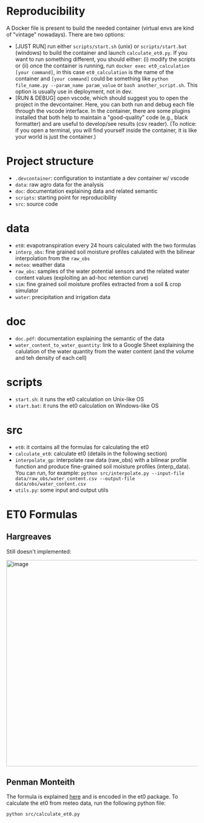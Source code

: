 # Reproducibility

A Docker file is present to build the needed container (virtual envs are kind of "vintage" nowadays).
There are two options:
- [JUST RUN] run either ```scripts/start.sh``` (unix) or ```scripts/start.bat``` (windows) to build the container and launch ```calculate_et0.py```. If you want to run something different, you should either: (i) modify the scripts or (ii) once the container is running, run ```docker exec et0_calculation [your command]```, in this case ```et0_calculation``` is the name of the container and ```[your command]``` could be something like ```python file_name.py --param_name param_value``` or ```bash another_script.sh```. This option is usually use in deployment, not in dev.
- [RUN & DEBUG] open vscode, which should suggest you to open the project in the devcontainer. Here, you can both run and debug each file through the vscode interface. In the container, there are some plugins installed that both help to maintain a "good-quality" code (e.g., black formatter) and are useful to develop/see results (csv reader). (To notice: if you open a terminal, you will find yourself inside the container, it is like your world is just the container.)

# Project structure

- ```.devcontainer```: configuration to instantiate a dev container w/ vscode
- ```data```: raw agro data for the analysis
- ```doc```: documentation explaining data and related semantic
- ```scripts```: starting point for reproducibility
- ```src```: source code

# data

- ```et0```: evapotranspiration every 24 hours calculated with the two formulas
- ```interp_obs```: fine grained soil moisture profiles calulated with the bilinear interpolation from the ```raw_obs```
- ```meteo```: weather data
- ```raw_obs```: samples of the water potential sensors and the related water content values (exploiting an ad-hoc retention curve)
- ```sim```: fine grained soil moisture profiles extracted from a soil & crop simulator
- ```water```: precipitation and irrigation data

# doc

- ```doc.pdf```: documentation explaining the semantic of the data
- ```water_content_to_water_quantity```: link to a Google Sheet explaining the calulation of the water quantity from the water content (and the volume and teh density of each cell)

# scripts

- ```start.sh```: it runs the et0 calculation on Unix-like OS
- ```start.bat```: it runs the et0 calculation on Windows-like OS

# src

- ```et0```: it contains all the formulas for calculating the et0
- ```calculate_et0```: calculate et0 (details in the following section)
- ```interpolate_gp```: interpolate raw data (raw_obs) with a bilinear profile function and produce fine-grained soil moisture profiles (interp_data). You can run, for example: ```python src/interpolate.py --input-file data/raw_obs/water_content.csv --output-file data/obs/water_content.csv```
- ```utils.py```: some input and output utils


# ET0 Formulas

## Hargreaves

Still doesn't implemented:

<img width="543" alt="image" src="https://user-images.githubusercontent.com/41596745/207830808-f53a37d2-efca-423c-a0c2-dd3d0600a806.png">

## Penman Monteith

The formula is explained [here](https://en.wikipedia.org/wiki/Penman%E2%80%93Monteith_equation) and is encoded in the et0 package.
To calculate the et0 from meteo data, run the following python file:
```
python src/calculate_et0.py
```
